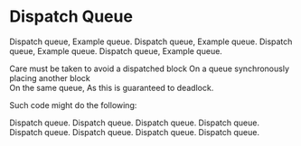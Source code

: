 # Dispatch Queue

Dispatch queue,
Example queue.
Dispatch queue,
Example queue.
Dispatch queue,
Example queue.
Dispatch queue,
Example queue.

Care must be taken to avoid a dispatched block
On a queue synchronously placing another block    
On the same queue,
As this is guaranteed to deadlock.

Such code might do the following:

Dispatch queue.
Dispatch queue.
Dispatch queue.
Dispatch queue.
Dispatch queue.
Dispatch queue.
Dispatch queue.
Dispatch queue.